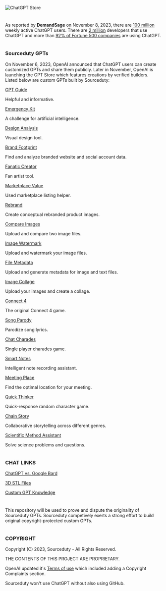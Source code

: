 ![ChatGPT Store](https://github.com/sourceduty/ChatGPT/assets/123030236/e2be7f0a-8114-4edd-9647-e8ef8e2b8c56)

#

As reported by **DemandSage** on November 8, 2023, there are <ins>100 million</ins> weekly active ChatGPT users. There are <ins>2 million</ins> developers that use ChatGPT and more than <ins>92% of Fortune 500 companies</ins> are using ChatGPT.

#
### Sourceduty GPTs

On November 6, 2023, OpenAI announced that ChatGPT users can create customized GPTs and share them publicly. Later in November, OpenAI is launching the GPT Store which features creations by verified builders. Listed below are custom GPTs built by Sourceduty:

[GPT Guide](https://chat.openai.com/g/g-GoLkguGSc-gpt-guide)

Helpful and informative.

[Emergency Kit](https://chat.openai.com/g/g-yADUAYibx-emergency-kit)

A challenge for artificial intelligence.

[Design Analysis](https://chat.openai.com/g/g-AtO8UJfQV-design-analysis)

Visual design tool.

[Brand Footprint](https://chat.openai.com/g/g-iQbBVJzIf-brand-footprint)

Find and analyze branded website and social account data.

[Fanatic Creator](https://chat.openai.com/g/g-4jZ8rABSo-fanatic-creator)

Fan artist tool.

[Marketplace Value](https://chat.openai.com/g/g-QSn6POMKH-marketplace-value)

Used marketplace listing helper.

[Rebrand](https://chat.openai.com/g/g-GrLJN0Kqu-rebrand)

Create conceptual rebranded product images.

[Compare Images](https://chat.openai.com/g/g-4eQMR7Npu-compare-images)

Upload and compare two image files.

[Image Watermark](https://chat.openai.com/g/g-Zt0bGbcIB-image-watermark)

Upload and watermark your image files.

[File Metadata](https://chat.openai.com/g/g-9qNtgtKFT-file-metadata)

Upload and generate metadata for image and text files.

[Image Collage](https://chat.openai.com/g/g-UaXXt6DdU-image-collage)

Upload your images and create a collage.

[Connect 4](https://chat.openai.com/g/g-th53SwFkS-connect-4)

The original Connect 4 game.

[Song Parody](https://chat.openai.com/g/g-90VfXWnFJ-song-parody)

Parodize song lyrics.

[Chat Charades](https://chat.openai.com/g/g-G9hVkEnR9-chat-charades)

Single player charades game.

[Smart Notes](https://chat.openai.com/g/g-VBafvJ21q-smart-notes)

Intelligent note recording assistant.

[Meeting Place](https://chat.openai.com/g/g-h91vaXdbQ-meeting-place)

Find the optimal location for your meeting.

[Quick Thinker](https://chat.openai.com/g/g-yOjellBNa-quick-thinker)

Quick-response random character game.

[Chain Story](https://chat.openai.com/g/g-azMoj9cY6-chain-story)

Collaborative storytelling across different genres.

[Scientific Method Assistant](https://chat.openai.com/g/g-9P8NY6lCl-scientific-method-assistant)

Solve science problems and questions.

#
### CHAT LINKS

[ChatGPT vs. Google Bard](https://chat.openai.com/share/632c7739-b255-40e5-8613-9e3c7adac1c0)

[3D STL Files](https://chat.openai.com/share/8ba9c27f-8c86-4ace-8514-4abab31525bf)

[Custom GPT Knowledge](https://chat.openai.com/share/c746b4a5-ead9-4dce-be92-03fdffe9a6e7)

#
This repository will be used to prove and dispute the originality of Sourceduty GPTs. Sourceduty competively exerts a strong effort to build original copyright-protected custom GPTs. 
#
### COPYRIGHT

Copyright (C) 2023, Sourceduty - All Rights Reserved.

THE CONTENTS OF THIS PROJECT ARE PROPRIETARY.

OpenAI updated it's [Terms of use](https://openai.com/policies/terms-of-use) which included adding a Copyright Complaints section.

Sourceduty won't use ChatGPT without also using GitHub.
